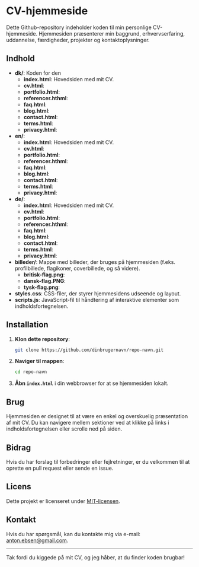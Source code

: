 # CV-hjemmeside

Dette Github-repository indeholder koden til min personlige CV-hjemmeside. Hjemmesiden præsenterer min baggrund, erhvervserfaring, uddannelse, færdigheder, projekter og kontaktoplysninger.

## Indhold
- **dk/**: Koden for den
  - **index.html**: Hovedsiden med mit CV.
  - **cv.html**:
  - **portfolio.html**:
  - **referencer.hthml**:
  - **faq.html**:
  - **blog.html**:
  - **contact.html**:
  - **terms.html**:
  - **privacy.html**:
- **en/**:
  - **index.html**: Hovedsiden med mit CV.
  - **cv.html**:
  - **portfolio.html**:
  - **referencer.hthml**:
  - **faq.html**:
  - **blog.html**:
  - **contact.html**:
  - **terms.html**:
  - **privacy.html**:
- **de/**:
  - **index.html**: Hovedsiden med mit CV.
  - **cv.html**:
  - **portfolio.html**:
  - **referencer.hthml**:
  - **faq.html**:
  - **blog.html**:
  - **contact.html**:
  - **terms.html**:
  - **privacy.html**:
- **billeder/**: Mappe med billeder, der bruges på hjemmesiden (f.eks. profilbillede, flagikoner, coverbillede, og så videre).
  -  **britisk-flag.png**:
  -  **dansk-flag.PNG**:
  -  **tysk-flag.png**:
- **styles.css**: CSS-filer, der styrer hjemmesidens udseende og layout.
- **scripts.js**: JavaScript-fil til håndtering af interaktive elementer som indholdsfortegnelsen.


## Installation

1. **Klon dette repository**:
    ```bash
    git clone https://github.com/dinbrugernavn/repo-navn.git
    ```
2. **Naviger til mappen**:
    ```bash
    cd repo-navn
    ```
3. **Åbn `index.html`** i din webbrowser for at se hjemmesiden lokalt.

## Brug

Hjemmesiden er designet til at være en enkel og overskuelig præsentation af mit CV. Du kan navigere mellem sektioner ved at klikke på links i indholdsfortegnelsen eller scrolle ned på siden.

## Bidrag

Hvis du har forslag til forbedringer eller fejlretninger, er du velkommen til at oprette en pull request eller sende en issue.

## Licens

Dette projekt er licenseret under [MIT-licensen](LICENSE).

## Kontakt

Hvis du har spørgsmål, kan du kontakte mig via e-mail: [anton.ebsen@gmail.com](mailto:anton.ebsen@gmail.com).

---

Tak fordi du kiggede på mit CV, og jeg håber, at du finder koden brugbar!
